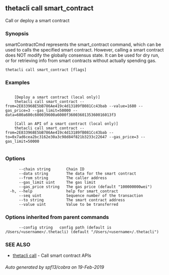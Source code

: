 ## thetacli call smart_contract

Call or deploy a smart contract

### Synopsis

smartContractCmd represents the smart_contract command, which can be used to calls the specified smart contract.
		However, calling a smart contract does NOT modify the globally consensus state. It can be used for dry run, or for retrieving info from smart contracts without actually spending gas.

```
thetacli call smart_contract [flags]
```

### Examples

```

	[Deploy a smart contract (local only)]
	thetacli call smart_contract --from=2E833968E5bB786Ae419c4d13189fB081Cc43bab --value=1680 --gas_price=3 --gas_limit=50000 --data=600a600c600039600a6000f3600360135360016013f3
	
	[Call an API of a smart contract (local only)]
	thetacli call smart_contract --from=2E833968E5bB786Ae419c4d13189fB081Cc43bab --to=0x7ad6cea2bc3162e30a3c98d84f821b3233c22647 --gas_price=3 --gas_limit=50000
	
```

### Options

```
      --chain string       Chain ID
      --data string        The data for the smart contract
      --from string        The caller address
      --gas_limit uint     The gas limit
      --gas_price string   The gas price (default "100000000wei")
  -h, --help               help for smart_contract
      --seq uint           Sequence number of the transaction
      --to string          The smart contract address
      --value uint         Value to be transferred
```

### Options inherited from parent commands

```
      --config string   config path (default is /Users/<username>/.thetacli) (default "/Users/<username>/.thetacli")
```

### SEE ALSO

* [thetacli call](thetacli_call.md)	 - Call smart contract APIs

###### Auto generated by spf13/cobra on 19-Feb-2019
